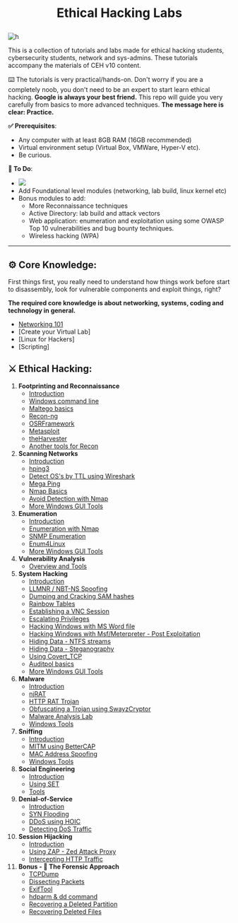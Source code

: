 # <p align="center">Ethical Hacking Labs
</p>

![h](https://gist.githubusercontent.com/Samsar4/62886aac358c3d484a0ec17e8eb11266/raw/89f706846f97cd3e59880dbc03e4f1d5f8023783/header-ehl.jpg)

This is a collection of tutorials and labs made for  ethical hacking students, cybersecurity students, network and sys-admins. These tutorials accompany the materials of CEH v10 content.

⌨️ The tutorials is very practical/hands-on. Don't worry if you are a completely noob, you don't need to be an expert to start learn ethical hacking. **Google is always your best friend.** This repo will guide you very carefully from basics to more advanced techniques. **The message here is clear: Practice.**

**✅ Prerequisites**:
* Any computer with at least 8GB RAM (16GB recommended)
* Virtual environment setup (Virtual Box, VMWare, Hyper-V etc).
* Be curious.

**💭 To Do**:
- ![](https://img.shields.io/badge/Progress-85%25-yellowgreen)
- Add Foundational level modules (networking, lab build, linux kernel etc)
- Bonus modules to add:
    - More Reconnaissance techniques
    - Active Directory: lab build and attack vectors 
    - Web application: enumeration and exploitation using some OWASP Top 10 vulnerabilities and bug bounty techniques.
    - Wireless hacking (WPA)

* * * 

## ⚙️ Core Knowledge:
First things first, you really need to understand how things work before start to disassembly, look for vulnerable components and exploit things, right? 

**The required core knowledge is about networking, systems, coding and technology in general.**

* [Networking 101](https://github.com/Samsar4/Ethical-Hacking-Labs/blob/master/0-Core-Knowledge/0-Networking-101.md)
* [Create your Virtual Lab]
* [Linux for Hackers]
* [Scripting]

## ⚔️ Ethical Hacking:
1. **Footprinting and Reconnaissance**
    * [Introduction](https://github.com/Samsar4/Ethical-Hacking-Labs/blob/master/1-Footprinting-and-Reconnaissance/0-What-is-Footprinting.md)
    * [Windows command line](https://github.com/Samsar4/Ethical-Hacking-Labs/blob/master/1-Footprinting-and-Reconnaissance/1-Windows-CommandLine.md)
    * [Maltego basics](https://github.com/Samsar4/Ethical-Hacking-Labs/blob/master/1-Footprinting-and-Reconnaissance/2-Maltego-Basics.md)
    * [Recon-ng](https://github.com/Samsar4/Ethical-Hacking-Labs/blob/master/1-Footprinting-and-Reconnaissance/3-Recon-ng.md)
    * [OSRFramework](https://github.com/Samsar4/Ethical-Hacking-Labs/blob/master/1-Footprinting-and-Reconnaissance/4-OSRFramework.md)
    * [Metasploit](https://github.com/Samsar4/Ethical-Hacking-Labs/blob/master/1-Footprinting-and-Reconnaissance/5-Metasploit-Basics.md)
    * [theHarvester](https://github.com/Samsar4/Ethical-Hacking-Labs/blob/master/1-Footprinting-and-Reconnaissance/6-theHarvester.md)
    * [Another tools for Recon](https://github.com/Samsar4/Ethical-Hacking-Labs/blob/master/1-Footprinting-and-Reconnaissance/7-Other-Tools.md)
2. **Scanning Networks**
    * [Introduction](https://github.com/Samsar4/Ethical-Hacking-Labs/blob/master/2-Scanning-Networks/0-Scanning-a-Target-Network.md)
    * [hping3](https://github.com/Samsar4/Ethical-Hacking-Labs/blob/master/2-Scanning-Networks/1-hping3.md)
    * [Detect OS's by TTL using Wireshark](https://github.com/Samsar4/Ethical-Hacking-Labs/blob/master/2-Scanning-Networks/2-TTL.md)
    * [Mega Ping](https://github.com/Samsar4/Ethical-Hacking-Labs/blob/master/2-Scanning-Networks/3-MegaPing.md)
    * [Nmap Basics](https://github.com/Samsar4/Ethical-Hacking-Labs/blob/master/2-Scanning-Networks/4-Nmap.md)
    * [Avoid Detection with Nmap](https://github.com/Samsar4/Ethical-Hacking-Labs/blob/master/2-Scanning-Networks/5-NmapDecoyIP.md)
    * [More Windows GUI Tools](https://github.com/Samsar4/Ethical-Hacking-Labs/blob/master/2-Scanning-Networks/6-WindowsTools.md)
3. **Enumeration**
    * [Introduction](https://github.com/Samsar4/Ethical-Hacking-Labs/blob/master/3-Enumeration/0-Introduction.md)
    * [Enumeration with Nmap](https://github.com/Samsar4/Ethical-Hacking-Labs/blob/master/3-Enumeration/1-Enumerating-with-Nmap.md)
    * [SNMP Enumeration](https://github.com/Samsar4/Ethical-Hacking-Labs/blob/master/3-Enumeration/2-SNMP-Enumeration.md)
    * [Enum4Linux](https://github.com/Samsar4/Ethical-Hacking-Labs/blob/master/3-Enumeration/3-Enum4linux-Win-and-Samba-Enumeration.md)
    * [More Windows GUI Tools](https://github.com/Samsar4/Ethical-Hacking-Labs/blob/master/3-Enumeration/4-Windows-EnumerationTools.md)
4. **Vulnerability Analysis**
    * [Overview and Tools](https://github.com/Samsar4/Ethical-Hacking-Labs/blob/master/4-Vulnerability-Analysis/Overview-and-Tools.md) 
5. **System Hacking**
    * [Introduction](https://github.com/Samsar4/Ethical-Hacking-Labs/blob/master/5-System-Hacking/0-Introduction.md)
    * [LLMNR / NBT-NS Spoofing](https://github.com/Samsar4/Ethical-Hacking-Labs/blob/master/5-System-Hacking/1-LLMNR-NBT-NS.md)
    * [Dumping and Cracking SAM hashes](https://github.com/Samsar4/Ethical-Hacking-Labs/blob/master/5-System-Hacking/2-SAM-Hashes.md)
    * [Rainbow Tables](https://github.com/Samsar4/Ethical-Hacking-Labs/blob/master/5-System-Hacking/3-Rainbow-tables.md)
    * [Establishing a VNC Session](https://github.com/Samsar4/Ethical-Hacking-Labs/blob/master/5-System-Hacking/4-VNC-Session.md)
    * [Escalating Privileges](https://github.com/Samsar4/Ethical-Hacking-Labs/blob/master/5-System-Hacking/5-Escalating-Privileges.md)
    * [Hacking Windows with MS Word file](https://github.com/Samsar4/Ethical-Hacking-Labs/blob/master/5-System-Hacking/6-Hacking-Windows-with-Doc-file.md)
    * [Hacking Windows with Msf/Meterpreter - Post Exploitation](https://github.com/Samsar4/Ethical-Hacking-Labs/blob/master/5-System-Hacking/7-Hacking-Windows-with-Metasploit-PostExploitation.md)
    * [Hiding Data - NTFS streams](https://github.com/Samsar4/Ethical-Hacking-Labs/blob/master/5-System-Hacking/8-NTFS-Streams.md)
    * [Hiding Data - Steganography](https://github.com/Samsar4/Ethical-Hacking-Labs/blob/master/5-System-Hacking/9-Steganography.md)
    * [Using Covert_TCP](https://github.com/Samsar4/Ethical-Hacking-Labs/blob/master/5-System-Hacking/10-Covert_TCP.md)
    * [Auditpol basics](https://github.com/Samsar4/Ethical-Hacking-Labs/blob/master/5-System-Hacking/11-Auditpol.md)
    * [More Windows GUI Tools](https://github.com/Samsar4/Ethical-Hacking-Labs/blob/master/5-System-Hacking/12-WindowsTools.md)
6. **Malware** 
    * [Introduction](https://github.com/Samsar4/Ethical-Hacking-Labs/blob/master/6-Malware/0-Introduction.md)
    * [njRAT](https://github.com/Samsar4/Ethical-Hacking-Labs/blob/master/6-Malware/1-Using-njRAT.md)
    * [HTTP RAT Trojan](https://github.com/Samsar4/Ethical-Hacking-Labs/blob/master/6-Malware/2-HTTP-Trojan.md)
    * [Obfuscating a Trojan using SwayzCryptor](https://github.com/Samsar4/Ethical-Hacking-Labs/blob/master/6-Malware/3-Obfuscating-Trojan-SwayzCryptor.md)
    * [Malware Analysis Lab](https://github.com/Samsar4/Ethical-Hacking-Labs/blob/master/6-Malware/4-Malware-Analysis-Lab.md)
    * [Windows Tools](https://github.com/Samsar4/Ethical-Hacking-Labs/blob/master/6-Malware/5-Windows-Tools.md)
7. **Sniffing**
    * [Introduction](https://github.com/Samsar4/Ethical-Hacking-Labs/blob/master/7-Sniffing/0-Introduction.md)
    * [MITM using BetterCAP](https://github.com/Samsar4/Ethical-Hacking-Labs/blob/master/7-Sniffing/1-MITM-with-Bettercap.md)
    * [MAC Address Spoofing](https://github.com/Samsar4/Ethical-Hacking-Labs/blob/master/7-Sniffing/2-Spoofing-MAC-address.md)
    * [Windows Tools](https://github.com/Samsar4/Ethical-Hacking-Labs/blob/master/7-Sniffing/x-Windows-Tools.md)
8. **Social Engineering**
    * [Introduction](https://github.com/Samsar4/Ethical-Hacking-Labs/blob/master/8-Social-Engineering/0-Introduction.md)
    * [Using SET](https://github.com/Samsar4/Ethical-Hacking-Labs/blob/master/8-Social-Engineering/1-Using-SET.md)
    * [Tools](https://github.com/Samsar4/Ethical-Hacking-Labs/blob/master/8-Social-Engineering/X-Tools.md)
9. **Denial-of-Service**
    * [Introduction](https://github.com/Samsar4/Ethical-Hacking-Labs/blob/master/9-Denial-of-Service/0-Introduction.md)
    * [SYN Flooding](https://github.com/Samsar4/Ethical-Hacking-Labs/blob/master/9-Denial-of-Service/1-SYN-Flooding.md)
    * [DDoS using HOIC](https://github.com/Samsar4/Ethical-Hacking-Labs/blob/master/9-Denial-of-Service/2-DDoS-using-HOIC.md)
    * [Detecting DoS Traffic](https://github.com/Samsar4/Ethical-Hacking-Labs/blob/master/9-Denial-of-Service/3-Detecting-DoS-Traffic.md)
10. **Session Hijacking**
    * [Introduction](https://github.com/Samsar4/Ethical-Hacking-Labs/blob/master/10-Session-Hijacking/0-Introduction.md)
    * [Using ZAP - Zed Attack Proxy](https://github.com/Samsar4/Ethical-Hacking-Labs/blob/master/10-Session-Hijacking/1-Using-ZAP.md)
    * [Intercepting HTTP Traffic](https://github.com/Samsar4/Ethical-Hacking-Labs/blob/master/10-Session-Hijacking/2-Intercepting-HTTP-Traffic.md)
11. **Bonus - 🔬 The Forensic Approach**
    * [TCPDump](https://github.com/Samsar4/Ethical-Hacking-Labs/blob/master/11-Bonus/TCPDump-Tutorial.md)
    * [Dissecting Packets](https://github.com/Samsar4/Ethical-Hacking-Labs/blob/master/11-Bonus/Dissecting-packets.md)
    * [ExifTool](https://github.com/Samsar4/Ethical-Hacking-Labs/blob/master/11-Bonus/ExifTool-Tutorial.md)
    * [hdparm & dd command](https://github.com/Samsar4/Ethical-Hacking-Labs/blob/master/11-Bonus/Using-hdparm-and-dd-command.md)
    * [Recovering a Deleted Partition](https://github.com/Samsar4/Ethical-Hacking-Labs/blob/master/11-Bonus/Recovering-Deleted-Partition.md)
    * [Recovering Deleted Files](https://github.com/Samsar4/Ethical-Hacking-Labs/blob/master/11-Bonus/Recovering-Deleted-Files.md)
